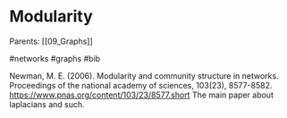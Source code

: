 # Modularity

Parents: [[09_Graphs]]

#networks #graphs #bib


Newman, M. E. (2006). Modularity and community structure in networks. Proceedings of the national academy of sciences, 103(23), 8577-8582.
https://www.pnas.org/content/103/23/8577.short
The main paper about laplacians and such.